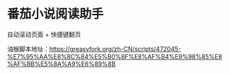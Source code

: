 # 番茄小说阅读助手

自动滚动页面 + 快捷键翻页

油猴脚本地址：https://greasyfork.org/zh-CN/scripts/472045-%E7%95%AA%E8%8C%84%E5%B0%8F%E8%AF%B4%E9%98%85%E8%AF%BB%E5%8A%A9%E6%89%8B
